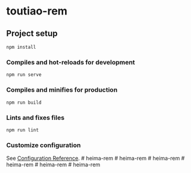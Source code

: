 # toutiao-rem

## Project setup
```
npm install
```

### Compiles and hot-reloads for development
```
npm run serve
```

### Compiles and minifies for production
```
npm run build
```

### Lints and fixes files
```
npm run lint
```

### Customize configuration
See [Configuration Reference](https://cli.vuejs.org/config/).
#   h e i m a - r e m  
 #   h e i m a - r e m  
 #   h e i m a - r e m  
 #   h e i m a - r e m  
 #   h e i m a - r e m  
 #   h e i m a - r e m  
 